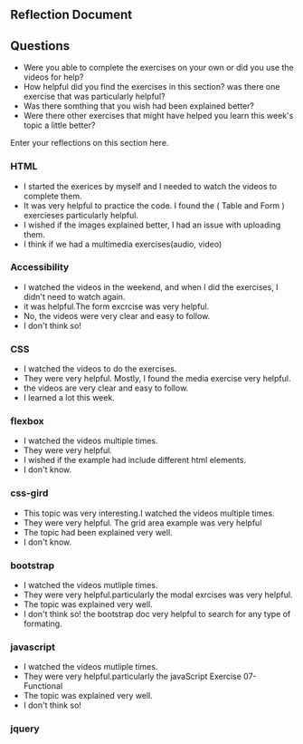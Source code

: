## Reflection Document

## Questions

- Were you able to complete the exercises on your own or did you use the videos for help?
- How helpful did you find the exercises in this section? was there one exercise that was particularly helpful?
- Was there somthing that you wish had been explained better?
- Were there other exercises that might have helped you learn this week's topic a little better?

Enter your reflections on this section here.

### HTML

- I started the exerices by myself and I needed to watch the videos to complete them.
- It was very helpful to practice the code. I found the ( Table and Form ) exercieses particularly helpful.
- I wished if the images explained better, I had an issue with uploading them.
- I think if we had a multimedia exercises(audio, video)

### Accessibility

- I watched the videos in the weekend, and when I did the exercises, I didn't need to watch again.
- it was helpful.The form excrcise was very helpful.
- No, the videos were very clear and easy to follow.
- I don't think so!

### CSS

- I watched the videos to do the exercises.
- They were very helpful. Mostly, I found the media
  exercise very helpful.
- the videos are very clear and easy to follow.
- I learned a lot this week.

### flexbox

- I watched the videos multiple times.
- They were very helpful.
- I wished if the example had include different html elements.
- I don't know.

### css-gird

- This topic was very interesting.I watched the videos multiple times.
- They were very helpful. The grid area example was very helpful
- The topic had been explained very well.
- I don't know.

### bootstrap

- I watched the videos mutliple times.
- They were very helpful.particularly the modal exrcises was very helpful.
- The topic was explained very well.
- I don't think so! the bootstrap doc very helpful to search for any type of formating.

### javascript

- I watched the videos mutliple times.
- They were very helpful.particularly the javaScript Exercise 07- Functional
- The topic was explained very well.
- I don't think so!

### jquery
